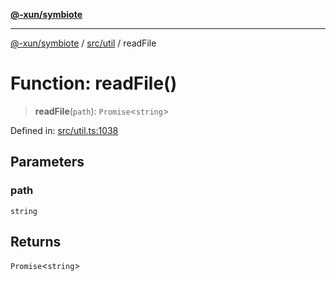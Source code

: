 [**@-xun/symbiote**](../../../README.md)

***

[@-xun/symbiote](../../../README.md) / [src/util](../README.md) / readFile

# Function: readFile()

> **readFile**(`path`): `Promise`\<`string`\>

Defined in: [src/util.ts:1038](https://github.com/Xunnamius/symbiote/blob/e90857acb3d261d6e9bd248ab0e38c7f0e05d449/src/util.ts#L1038)

## Parameters

### path

`string`

## Returns

`Promise`\<`string`\>
